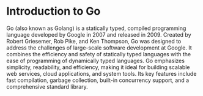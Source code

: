 # Introduction to Go

Go (also known as Golang) is a statically typed, compiled programming language developed by Google in 2007 and released in 2009. Created by Robert Griesemer, Rob Pike, and Ken Thompson, Go was designed to address the challenges of large-scale software development at Google. It combines the efficiency and safety of statically typed languages with the ease of programming of dynamically typed languages. Go emphasizes simplicity, readability, and efficiency, making it ideal for building scalable web services, cloud applications, and system tools. Its key features include fast compilation, garbage collection, built-in concurrency support, and a comprehensive standard library.